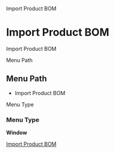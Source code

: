 
Import Product BOM
# Import Product BOM


Import Product BOM

Menu Path
## Menu Path



- Import Product BOM

Menu Type
### Menu Type

**Window**


[Import Product BOM](functional-guide/window/window-import-product-bom.md)